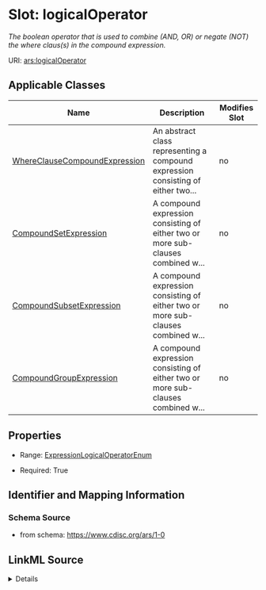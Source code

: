 # Slot: logicalOperator


_The boolean operator that is used to combine (AND, OR) or negate (NOT) the where claus(s) in the compound expression._



URI: [ars:logicalOperator](https://www.cdisc.org/ars/1-0/logicalOperator)



<!-- no inheritance hierarchy -->




## Applicable Classes

| Name | Description | Modifies Slot |
| --- | --- | --- |
[WhereClauseCompoundExpression](WhereClauseCompoundExpression.md) | An abstract class representing a compound expression consisting of either two... |  no  |
[CompoundSetExpression](CompoundSetExpression.md) | A compound expression consisting of either two or more sub-clauses combined w... |  no  |
[CompoundSubsetExpression](CompoundSubsetExpression.md) | A compound expression consisting of either two or more sub-clauses combined w... |  no  |
[CompoundGroupExpression](CompoundGroupExpression.md) | A compound expression consisting of either two or more sub-clauses combined w... |  no  |







## Properties

* Range: [ExpressionLogicalOperatorEnum](ExpressionLogicalOperatorEnum.md)

* Required: True





## Identifier and Mapping Information







### Schema Source


* from schema: https://www.cdisc.org/ars/1-0




## LinkML Source

<details>
```yaml
name: logicalOperator
description: The boolean operator that is used to combine (AND, OR) or negate (NOT)
  the where claus(s) in the compound expression.
from_schema: https://www.cdisc.org/ars/1-0
rank: 1000
alias: logicalOperator
domain_of:
- WhereClauseCompoundExpression
range: ExpressionLogicalOperatorEnum
required: true

```
</details>